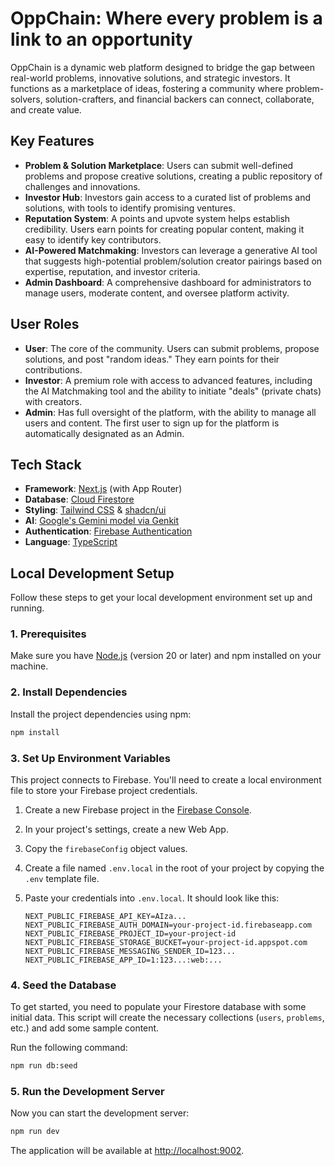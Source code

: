 # OppChain: Where every problem is a link to an opportunity

OppChain is a dynamic web platform designed to bridge the gap between real-world problems, innovative solutions, and strategic investors. It functions as a marketplace of ideas, fostering a community where problem-solvers, solution-crafters, and financial backers can connect, collaborate, and create value.

## Key Features

-   **Problem & Solution Marketplace**: Users can submit well-defined problems and propose creative solutions, creating a public repository of challenges and innovations.
-   **Investor Hub**: Investors gain access to a curated list of problems and solutions, with tools to identify promising ventures.
-   **Reputation System**: A points and upvote system helps establish credibility. Users earn points for creating popular content, making it easy to identify key contributors.
-   **AI-Powered Matchmaking**: Investors can leverage a generative AI tool that suggests high-potential problem/solution creator pairings based on expertise, reputation, and investor criteria.
-   **Admin Dashboard**: A comprehensive dashboard for administrators to manage users, moderate content, and oversee platform activity.

## User Roles

-   **User**: The core of the community. Users can submit problems, propose solutions, and post "random ideas." They earn points for their contributions.
-   **Investor**: A premium role with access to advanced features, including the AI Matchmaking tool and the ability to initiate "deals" (private chats) with creators.
-   **Admin**: Has full oversight of the platform, with the ability to manage all users and content. The first user to sign up for the platform is automatically designated as an Admin.

## Tech Stack

-   **Framework**: [Next.js](https://nextjs.org/) (with App Router)
-   **Database**: [Cloud Firestore](https://firebase.google.com/docs/firestore)
-   **Styling**: [Tailwind CSS](https://tailwindcss.com/) & [shadcn/ui](https://ui.shadcn.com/)
-   **AI**: [Google's Gemini model via Genkit](https://firebase.google.com/docs/genkit)
-   **Authentication**: [Firebase Authentication](https://firebase.google.com/docs/auth)
-   **Language**: [TypeScript](https://www.typescriptlang.org/)

## Local Development Setup

Follow these steps to get your local development environment set up and running.

### 1. Prerequisites

Make sure you have [Node.js](https://nodejs.org/) (version 20 or later) and npm installed on your machine.

### 2. Install Dependencies

Install the project dependencies using npm:

```bash
npm install
```

### 3. Set Up Environment Variables

This project connects to Firebase. You'll need to create a local environment file to store your Firebase project credentials.

1.  Create a new Firebase project in the [Firebase Console](https://console.firebase.google.com/).
2.  In your project's settings, create a new Web App.
3.  Copy the `firebaseConfig` object values.
4.  Create a file named `.env.local` in the root of your project by copying the `.env` template file.
5.  Paste your credentials into `.env.local`. It should look like this:

    ```
    NEXT_PUBLIC_FIREBASE_API_KEY=AIza...
    NEXT_PUBLIC_FIREBASE_AUTH_DOMAIN=your-project-id.firebaseapp.com
    NEXT_PUBLIC_FIREBASE_PROJECT_ID=your-project-id
    NEXT_PUBLIC_FIREBASE_STORAGE_BUCKET=your-project-id.appspot.com
    NEXT_PUBLIC_FIREBASE_MESSAGING_SENDER_ID=123...
    NEXT_PUBLIC_FIREBASE_APP_ID=1:123...:web:...
    ```

### 4. Seed the Database

To get started, you need to populate your Firestore database with some initial data. This script will create the necessary collections (`users`, `problems`, etc.) and add some sample content.

Run the following command:

```bash
npm run db:seed
```

### 5. Run the Development Server

Now you can start the development server:

```bash
npm run dev
```

The application will be available at [http://localhost:9002](http://localhost:9002).
